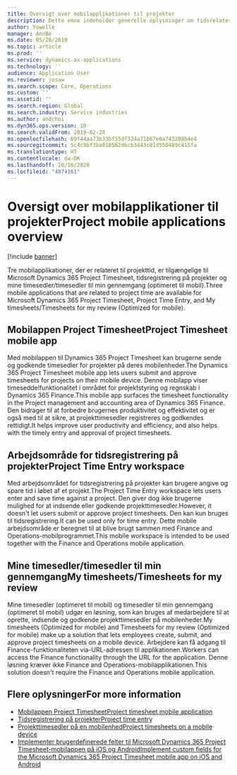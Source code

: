 ```yaml
---
title: Oversigt over mobilapplikationer til projekter
description: Dette emne indeholder generelle oplysninger om tidsrelaterede projektprogrammer til Microsoft Dynamics 365 Project Timesheet, tidsregistrering på projekter og mine timesedler/timesedler, der er tilgængelige på en mobilenhed.
author: Yowelle
manager: AnnBe
ms.date: 05/28/2019
ms.topic: article
ms.prod: ''
ms.service: dynamics-ax-applications
ms.technology: ''
audience: Application User
ms.reviewer: josaw
ms.search.scope: Core, Operations
ms.custom: ''
ms.assetid: ''
ms.search.region: Global
ms.search.industry: Service industries
ms.author: andchoi
ms.dyn365.ops.version: 10
ms.search.validFrom: 2019-02-28
ms.openlocfilehash: 69f44aa73b33bf55df324a71b67e0a743208b4e4
ms.sourcegitcommit: 5c4c9bf3ba018562d6cb3443c01d550489c415fa
ms.translationtype: HT
ms.contentlocale: da-DK
ms.lasthandoff: 10/16/2020
ms.locfileid: "4074161"
---
```

# <a name="project-mobile-applications-overview"></a><span data-ttu-id="605ed-103">Oversigt over mobilapplikationer til projekter</span><span class="sxs-lookup"><span data-stu-id="605ed-103">Project mobile applications overview</span></span>

[!include [banner](../includes/banner.md)]

<span data-ttu-id="605ed-104">Tre mobilapplikationer, der er relateret til projekttid, er tilgængelige til Microsoft Dynamics 365 Project Timesheet, tidsregistrering på projekter og mine timesedler/timesedler til min gennemgang (optimeret til mobil).</span><span class="sxs-lookup"><span data-stu-id="605ed-104">Three mobile applications that are related to project time are available for Microsoft Dynamics 365 Project Timesheet, Project Time Entry, and My timesheets/Timesheets for my review (Optimized for mobile).</span></span>

## <a name="project-timesheet-mobile-app"></a><span data-ttu-id="605ed-105">Mobilappen Project Timesheet</span><span class="sxs-lookup"><span data-stu-id="605ed-105">Project Timesheet mobile app</span></span>

<span data-ttu-id="605ed-106">Med mobilappen til Dynamics 365 Project Timesheet kan brugerne sende og godkende timesedler for projekter på deres mobilenheder.</span><span class="sxs-lookup"><span data-stu-id="605ed-106">The Dynamics 365 Project Timesheet mobile app lets users submit and approve timesheets for projects on their mobile device.</span></span> <span data-ttu-id="605ed-107">Denne mobilapp viser timeseddelfunktionalitet i området for projektstyring og regnskab i Dynamics 365 Finance.</span><span class="sxs-lookup"><span data-stu-id="605ed-107">This mobile app surfaces the timesheet functionality in the Project management and accounting area of Dynamics 365 Finance.</span></span> <span data-ttu-id="605ed-108">Den bidrager til at forbedre brugernes produktivitet og effektivitet og er også med til at sikre, at projekttimesedler registreres og godkendes rettidigt.</span><span class="sxs-lookup"><span data-stu-id="605ed-108">It helps improve user productivity and efficiency, and also helps with the timely entry and approval of project timesheets.</span></span>

## <a name="project-time-entry-workspace"></a><span data-ttu-id="605ed-109">Arbejdsområde for tidsregistrering på projekter</span><span class="sxs-lookup"><span data-stu-id="605ed-109">Project Time Entry workspace</span></span>

<span data-ttu-id="605ed-110">Med arbejdsområdet for tidsregistrering på projekter kan brugere angive og spare tid i løbet af et projekt.</span><span class="sxs-lookup"><span data-stu-id="605ed-110">The Project Time Entry workspace lets users enter and save time against a project.</span></span> <span data-ttu-id="605ed-111">Den giver dog ikke brugerne mulighed for at indsende eller godkende projekttimesedler.</span><span class="sxs-lookup"><span data-stu-id="605ed-111">However, it doesn't let users submit or approve project timesheets.</span></span> <span data-ttu-id="605ed-112">Den kan kun bruges til tidsregistrering.</span><span class="sxs-lookup"><span data-stu-id="605ed-112">It can be used only for time entry.</span></span> <span data-ttu-id="605ed-113">Dette mobile arbejdsområde er beregnet til at blive brugt sammen med Finance and Operations-mobilprogrammet.</span><span class="sxs-lookup"><span data-stu-id="605ed-113">This mobile workspace is intended to be used together with the Finance and Operations mobile application.</span></span>

## <a name="my-timesheetstimesheets-for-my-review"></a><span data-ttu-id="605ed-114">Mine timesedler/timesedler til min gennemgang</span><span class="sxs-lookup"><span data-stu-id="605ed-114">My timesheets/Timesheets for my review</span></span>

<span data-ttu-id="605ed-115">Mine timesedler (optimeret til mobil) og timesedler til min gennemgang (optimeret til mobil) udgør en løsning, som kan bruges af medarbejdere til at oprette, indsende og godkende projekttimesedler på mobilenheder.</span><span class="sxs-lookup"><span data-stu-id="605ed-115">My timesheets (Optimized for mobile) and Timesheets for my review (Optimized for mobile) make up a solution that lets employees create, submit, and approve project timesheets on a mobile device.</span></span> <span data-ttu-id="605ed-116">Arbejdere kan få adgang til Finance-funktionaliteten via-URL-adressen til applikationen.</span><span class="sxs-lookup"><span data-stu-id="605ed-116">Workers can access the Finance functionality through the URL for the application.</span></span> <span data-ttu-id="605ed-117">Denne løsning kræver ikke Finance and Operations-mobilapplikationen.</span><span class="sxs-lookup"><span data-stu-id="605ed-117">This solution doesn't require the Finance and Operations mobile application.</span></span>

## <a name="for-more-information"></a><span data-ttu-id="605ed-118">Flere oplysninger</span><span class="sxs-lookup"><span data-stu-id="605ed-118">For more information</span></span>

- [<span data-ttu-id="605ed-119">Mobilappen Project Timesheet</span><span class="sxs-lookup"><span data-stu-id="605ed-119">Project timesheet mobile application</span></span>](project-timesheet.md)
- [<span data-ttu-id="605ed-120">Tidsregistrering på projekter</span><span class="sxs-lookup"><span data-stu-id="605ed-120">Project time entry</span></span>]( project-time-entry-mobile-workspace.md)
- [<span data-ttu-id="605ed-121">Projekttimesedler på en mobilenhed</span><span class="sxs-lookup"><span data-stu-id="605ed-121">Project timesheets on a mobile device</span></span>](Mobile-timesheets.md)
- [<span data-ttu-id="605ed-122">Implementer brugerdefinerede felter til Microsoft Dynamics 365 Project Timesheet-mobilappen på iOS og Android</span><span class="sxs-lookup"><span data-stu-id="605ed-122">Implement custom fields for the Microsoft Dynamics 365 Project Timesheet mobile app on iOS and Android</span></span>](custom-fields-mobile.md)
